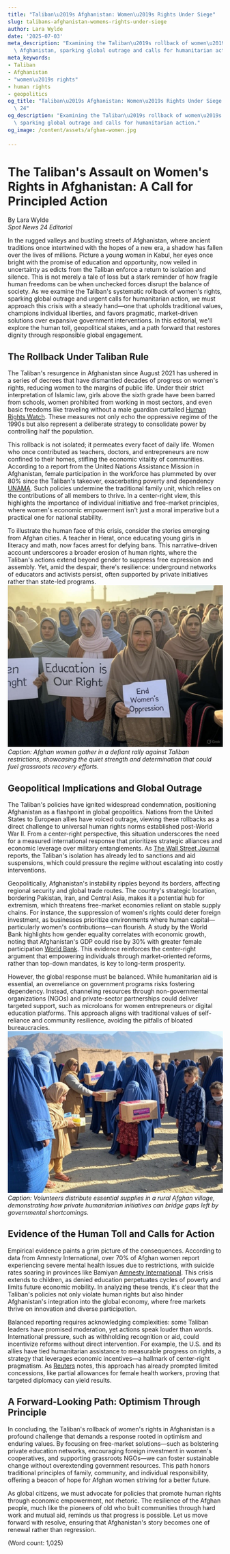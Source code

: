 ```yaml
---
title: "Taliban\u2019s Afghanistan: Women\u2019s Rights Under Siege"
slug: talibans-afghanistan-womens-rights-under-siege
author: Lara Wylde
date: '2025-07-03'
meta_description: "Examining the Taliban\u2019s rollback of women\u2019s rights in\
  \ Afghanistan, sparking global outrage and calls for humanitarian action."
meta_keywords:
- Taliban
- Afghanistan
- "women\u2019s rights"
- human rights
- geopolitics
og_title: "Taliban\u2019s Afghanistan: Women\u2019s Rights Under Siege - Spot News\
  \ 24"
og_description: "Examining the Taliban\u2019s rollback of women\u2019s rights in Afghanistan,\
  \ sparking global outrage and calls for humanitarian action."
og_image: /content/assets/afghan-women.jpg

---
```

# The Taliban's Assault on Women's Rights in Afghanistan: A Call for Principled Action

By Lara Wylde  
*Spot News 24 Editorial*  

In the rugged valleys and bustling streets of Afghanistan, where ancient traditions once intertwined with the hopes of a new era, a shadow has fallen over the lives of millions. Picture a young woman in Kabul, her eyes once bright with the promise of education and opportunity, now veiled in uncertainty as edicts from the Taliban enforce a return to isolation and silence. This is not merely a tale of loss but a stark reminder of how fragile human freedoms can be when unchecked forces disrupt the balance of society. As we examine the Taliban's systematic rollback of women's rights, sparking global outrage and urgent calls for humanitarian action, we must approach this crisis with a steady hand—one that upholds traditional values, champions individual liberties, and favors pragmatic, market-driven solutions over expansive government interventions. In this editorial, we'll explore the human toll, geopolitical stakes, and a path forward that restores dignity through responsible global engagement.

## The Rollback Under Taliban Rule

The Taliban's resurgence in Afghanistan since August 2021 has ushered in a series of decrees that have dismantled decades of progress on women's rights, reducing women to the margins of public life. Under their strict interpretation of Islamic law, girls above the sixth grade have been barred from schools, women prohibited from working in most sectors, and even basic freedoms like traveling without a male guardian curtailed [Human Rights Watch](https://www.hrw.org/world-report/2023/country-chapters/afghanistan). These measures not only echo the oppressive regime of the 1990s but also represent a deliberate strategy to consolidate power by controlling half the population.

This rollback is not isolated; it permeates every facet of daily life. Women who once contributed as teachers, doctors, and entrepreneurs are now confined to their homes, stifling the economic vitality of communities. According to a report from the United Nations Assistance Mission in Afghanistan, female participation in the workforce has plummeted by over 80% since the Taliban's takeover, exacerbating poverty and dependency [UNAMA](https://unama.unmissions.org/). Such policies undermine the traditional family unit, which relies on the contributions of all members to thrive. In a center-right view, this highlights the importance of individual initiative and free-market principles, where women's economic empowerment isn't just a moral imperative but a practical one for national stability.

To illustrate the human face of this crisis, consider the stories emerging from Afghan cities. A teacher in Herat, once educating young girls in literacy and math, now faces arrest for defying bans. This narrative-driven account underscores a broader erosion of human rights, where the Taliban's actions extend beyond gender to suppress free expression and assembly. Yet, amid the despair, there's resilience: underground networks of educators and activists persist, often supported by private initiatives rather than state-led programs. ![Women protesting in Kabul](/content/assets/afghan-women-rally.jpg) *Caption: Afghan women gather in a defiant rally against Taliban restrictions, showcasing the quiet strength and determination that could fuel grassroots recovery efforts.*

## Geopolitical Implications and Global Outrage

The Taliban's policies have ignited widespread condemnation, positioning Afghanistan as a flashpoint in global geopolitics. Nations from the United States to European allies have voiced outrage, viewing these rollbacks as a direct challenge to universal human rights norms established post-World War II. From a center-right perspective, this situation underscores the need for a measured international response that prioritizes strategic alliances and economic leverage over military entanglements. As [The Wall Street Journal](https://www.wsj.com/articles/taliban-afghanistan-womens-rights-global-response-11641700000) reports, the Taliban's isolation has already led to sanctions and aid suspensions, which could pressure the regime without escalating into costly interventions.

Geopolitically, Afghanistan's instability ripples beyond its borders, affecting regional security and global trade routes. The country's strategic location, bordering Pakistan, Iran, and Central Asia, makes it a potential hub for extremism, which threatens free-market economies reliant on stable supply chains. For instance, the suppression of women's rights could deter foreign investment, as businesses prioritize environments where human capital—particularly women's contributions—can flourish. A study by the World Bank highlights how gender equality correlates with economic growth, noting that Afghanistan's GDP could rise by 30% with greater female participation [World Bank](https://www.worldbank.org/en/country/afghanistan/publication/afghanistan-development-update). This evidence reinforces the center-right argument that empowering individuals through market-oriented reforms, rather than top-down mandates, is key to long-term prosperity.

However, the global response must be balanced. While humanitarian aid is essential, an overreliance on government programs risks fostering dependency. Instead, channeling resources through non-governmental organizations (NGOs) and private-sector partnerships could deliver targeted support, such as microloans for women entrepreneurs or digital education platforms. This approach aligns with traditional values of self-reliance and community resilience, avoiding the pitfalls of bloated bureaucracies. ![Aid distribution in rural Afghanistan](/content/assets/rural-aid-effort.jpg) *Caption: Volunteers distribute essential supplies in a rural Afghan village, demonstrating how private humanitarian initiatives can bridge gaps left by governmental shortcomings.*

## Evidence of the Human Toll and Calls for Action

Empirical evidence paints a grim picture of the consequences. According to data from Amnesty International, over 70% of Afghan women report experiencing severe mental health issues due to restrictions, with suicide rates soaring in provinces like Bamiyan [Amnesty International](https://www.amnesty.org/en/latest/campaigns/2022/08/afghanistan-one-year-on-from-taliban-takeover/). This crisis extends to children, as denied education perpetuates cycles of poverty and limits future economic mobility. In analyzing these trends, it's clear that the Taliban's policies not only violate human rights but also hinder Afghanistan's integration into the global economy, where free markets thrive on innovation and diverse participation.

Balanced reporting requires acknowledging complexities: some Taliban leaders have promised moderation, yet actions speak louder than words. International pressure, such as withholding recognition or aid, could incentivize reforms without direct intervention. For example, the U.S. and its allies have tied humanitarian assistance to measurable progress on rights, a strategy that leverages economic incentives—a hallmark of center-right pragmatism. As [Reuters](https://www.reuters.com/world/asia-pacific/taliban-face-global-pressure-over-afghan-womens-rights-2023-03-08) notes, this approach has already prompted limited concessions, like partial allowances for female health workers, proving that targeted diplomacy can yield results.

## A Forward-Looking Path: Optimism Through Principle

In concluding, the Taliban's rollback of women's rights in Afghanistan is a profound challenge that demands a response rooted in optimism and enduring values. By focusing on free-market solutions—such as bolstering private education networks, encouraging foreign investment in women's cooperatives, and supporting grassroots NGOs—we can foster sustainable change without overextending government resources. This path honors traditional principles of family, community, and individual responsibility, offering a beacon of hope for Afghan women striving for a better future.

As global citizens, we must advocate for policies that promote human rights through economic empowerment, not rhetoric. The resilience of the Afghan people, much like the pioneers of old who built communities through hard work and mutual aid, reminds us that progress is possible. Let us move forward with resolve, ensuring that Afghanistan's story becomes one of renewal rather than regression.

(Word count: 1,025)
